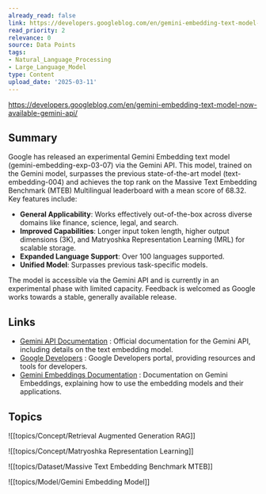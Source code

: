 ```yaml
---
already_read: false
link: https://developers.googleblog.com/en/gemini-embedding-text-model-now-available-gemini-api/
read_priority: 2
relevance: 0
source: Data Points
tags:
- Natural_Language_Processing
- Large_Language_Model
type: Content
upload_date: '2025-03-11'
---
```


https://developers.googleblog.com/en/gemini-embedding-text-model-now-available-gemini-api/
## Summary

Google has released an experimental Gemini Embedding text model (gemini-embedding-exp-03-07) via the Gemini API. This model, trained on the Gemini model, surpasses the previous state-of-the-art model (text-embedding-004) and achieves the top rank on the Massive Text Embedding Benchmark (MTEB) Multilingual leaderboard with a mean score of 68.32. Key features include:

- **General Applicability**: Works effectively out-of-the-box across diverse domains like finance, science, legal, and search.
- **Improved Capabilities**: Longer input token length, higher output dimensions (3K), and Matryoshka Representation Learning (MRL) for scalable storage.
- **Expanded Language Support**: Over 100 languages supported.
- **Unified Model**: Surpasses previous task-specific models.

The model is accessible via the Gemini API and is currently in an experimental phase with limited capacity. Feedback is welcomed as Google works towards a stable, generally available release.
## Links

- [Gemini API Documentation](https://ai.google.dev/gemini-api/docs/models/gemini#text-embedding) : Official documentation for the Gemini API, including details on the text embedding model.
- [Google Developers](https://developers.google.com/) : Google Developers portal, providing resources and tools for developers.
- [Gemini Embeddings Documentation](https://ai.google.dev/gemini-api/docs/embeddings) : Documentation on Gemini Embeddings, explaining how to use the embedding models and their applications.

## Topics

![[topics/Concept/Retrieval Augmented Generation RAG]]

![[topics/Concept/Matryoshka Representation Learning]]

![[topics/Dataset/Massive Text Embedding Benchmark MTEB]]

![[topics/Model/Gemini Embedding Model]]